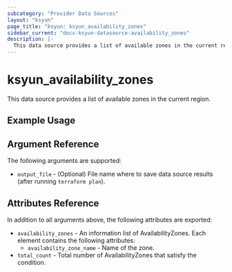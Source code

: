 ```yaml
---
subcategory: "Provider Data Sources"
layout: "ksyun"
page_title: "ksyun: ksyun_availability_zones"
sidebar_current: "docs-ksyun-datasource-availability_zones"
description: |-
  This data source provides a list of available zones in the current region.
---
```


# ksyun_availability_zones

This data source provides a list of available zones in the current region.

## Example Usage



## Argument Reference

The following arguments are supported:

* `output_file` - (Optional) File name where to save data source results (after running `terraform plan`).

## Attributes Reference

In addition to all arguments above, the following attributes are exported:

* `availability_zones` - An information list of AvailabilityZones. Each element contains the following attributes:
  * `availability_zone_name` - Name of the zone.
* `total_count` - Total number of AvailabilityZones that satisfy the condition.


